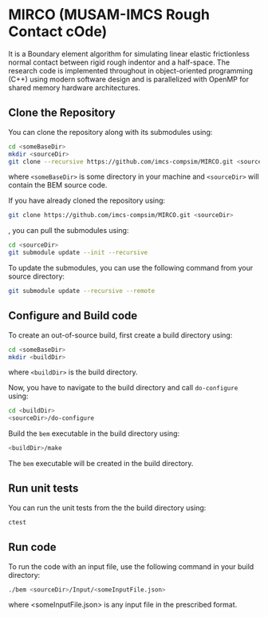 # MIRCO (MUSAM-IMCS Rough Contact cOde)

It is a Boundary element algorithm for simulating linear elastic frictionless normal contact between rigid rough indentor and a half-space. The research code is implemented throughout in object-oriented programming (C++) using modern software design and is parallelized with OpenMP for shared memory hardware architectures.

## Clone the Repository

You can clone the repository along with its submodules using:

```bash
cd <someBaseDir>
mkdir <sourceDir>
git clone --recursive https://github.com/imcs-compsim/MIRCO.git <sourceDir>
```
where `<someBaseDir>` is some directory in your machine and `<sourceDir>` will contain the BEM source code.

If you have already cloned the repository using:
```bash
git clone https://github.com/imcs-compsim/MIRCO.git <sourceDir>
```
, you can pull the submodules using: 
```bash
cd <sourceDir>
git submodule update --init --recursive
```
To update the submodules, you can use the following command from your source directory:
```bash
git submodule update --recursive --remote
```

## Configure and Build code

To create an out-of-source build, first create a build directory using:
```bash
cd <someBaseDir>
mkdir <buildDir>
```
where `<buildDir>` is the build directory.

Now, you have to navigate to the build directory and call `do-configure` using:
```bash
cd <buildDir>
<sourceDir>/do-configure
```
Build the `bem` executable in the build directory using:
```bash
<buildDir>/make
```
The `bem` executable will be created in the build directory.

## Run unit tests

You can run the unit tests from the the build directory using:
```bash
ctest
```

## Run code

To run the code with an input file, use the following command in your build directory:
```bash
./bem <sourceDir>/Input/<someInputFile.json>
```
where <someInputFile.json> is any input file in the prescribed format.